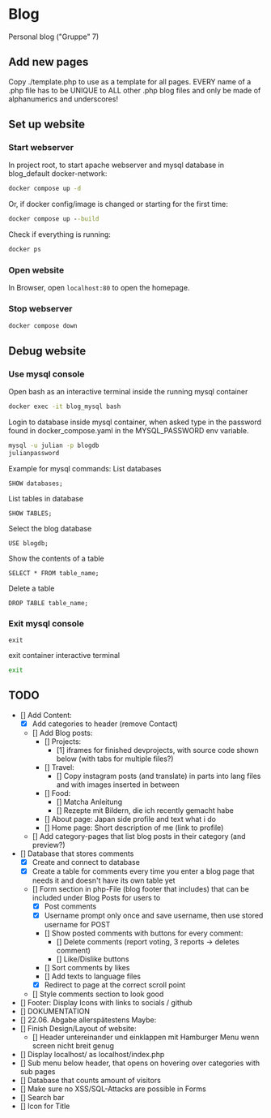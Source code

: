# Blog
Personal blog ("Gruppe" 7)

## Add new pages
Copy ./template.php to use as a template for all pages. EVERY name of a .php file has to be UNIQUE to ALL other .php blog files and only be made of alphanumerics and underscores!

## Set up website
### Start webserver
In project root, to start apache webserver and mysql database in blog_default docker-network:
```cmd
docker compose up -d
```
Or, if docker config/image is changed or starting for the first time:
```cmd
docker compose up --build
```
Check if everything is running:
```cmd
docker ps
```
### Open website
In Browser, open `localhost:80` to open the homepage.
### Stop webserver
```cmd
docker compose down
```

## Debug website
### Use mysql console
Open bash as an interactive terminal inside the running mysql container
```cmd
docker exec -it blog_mysql bash
```
Login to database inside mysql container, when asked type in the password found in docker_compose.yaml in the MYSQL_PASSWORD env variable.
```bash
mysql -u julian -p blogdb
julianpassword
```
Example for mysql commands: List databases
```mysql
SHOW databases;
```
List tables in database
```mysql
SHOW TABLES;
```
Select the blog database
```mysql
USE blogdb;
```
Show the contents of a table
```mysql
SELECT * FROM table_name;
```
Delete a table
```mysql
DROP TABLE table_name;
```
### Exit mysql console
```mysql
exit
```
exit container interactive terminal
```bash
exit
```

## TODO
- [] Add Content:
  - [x] Add categories to header (remove Contact)
  - [] Add Blog posts:
    - [] Projects:
      - [1] iframes for finished devprojects, with source code shown below (with tabs for multiple files?)
    - [] Travel:
      - [] Copy instagram posts (and translate) in parts into lang files and with images inserted in between
    - [] Food:
      - [] Matcha Anleitung
      - [] Rezepte mit Bildern, die ich recently gemacht habe
    - [] About page: Japan side profile and text what i do
    - [] Home page: Short description of me (link to profile)
  - [] Add category-pages that list blog posts in their category (and preview?)
- [] Database that stores comments
  - [x] Create and connect to database
  - [x] Create a table for comments every time you enter a blog page that needs it and doesn't have its own table yet
  - [] Form section in php-File (blog footer that includes) that can be included under Blog Posts for users to 
    - [x] Post comments
    - [x] Username prompt only once and save username, then use stored username for POST
    - [] Show posted comments with buttons for every comment:
      - [] Delete comments (report voting, 3 reports -> deletes comment)
      - [] Like/Dislike buttons
    - [] Sort comments by likes
    - [] Add texts to language files
    - [x] Redirect to page at the correct scroll point
  - [] Style comments section to look good
- [] Footer: Display Icons with links to socials / github
- [] DOKUMENTATION
- [] 22.06. Abgabe allerspätestens
Maybe:
- [] Finish Design/Layout of website:
  - [] Header untereinander und einklappen mit Hamburger Menu wenn screen nicht breit genug
- [] Display localhost/ as localhost/index.php
- [] Sub menu below header, that opens on hovering over categories with sub pages
- [] Database that counts amount of visitors
- [] Make sure no XSS/SQL-Attacks are possible in Forms
- [] Search bar
- [] Icon for Title